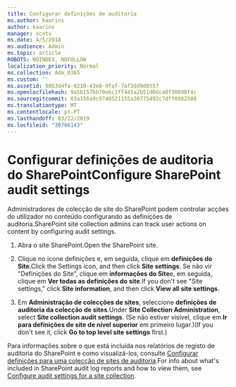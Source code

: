 ```yaml
---
title: Configurar definições de auditoria
ms.author: kaarins
author: kaarins
manager: scotv
ms.date: 4/5/2018
ms.audience: Admin
ms.topic: article
ROBOTS: NOINDEX, NOFOLLOW
localization_priority: Normal
ms.collection: Adm_O365
ms.custom: ''
ms.assetid: 98b3d4fa-9210-43e8-9faf-7af3dd9d8557
ms.openlocfilehash: 9a5b157bb70e6c1ff445a2b51d0dca8f30890f4c
ms.sourcegitcommit: 03a156a9c9740521155a30775492c7dff0982588
ms.translationtype: MT
ms.contentlocale: pt-PT
ms.lasthandoff: 03/22/2019
ms.locfileid: "30766143"
---
```

# <a name="configure-sharepoint-audit-settings"></a><span data-ttu-id="fa067-102">Configurar definições de auditoria do SharePoint</span><span class="sxs-lookup"><span data-stu-id="fa067-102">Configure SharePoint audit settings</span></span>

<span data-ttu-id="fa067-103">Administradores de colecção de site do SharePoint podem controlar acções do utilizador no conteúdo configurando as definições de auditoria.</span><span class="sxs-lookup"><span data-stu-id="fa067-103">SharePoint site collection admins can track user actions on content by configuring audit settings.</span></span>
  
1. <span data-ttu-id="fa067-104">Abra o site SharePoint.</span><span class="sxs-lookup"><span data-stu-id="fa067-104">Open the SharePoint site.</span></span>
    
2. <span data-ttu-id="fa067-105">Clique no ícone definições e, em seguida, clique em **definições do Site**.</span><span class="sxs-lookup"><span data-stu-id="fa067-105">Click the Settings icon, and then click **Site settings**.</span></span> <span data-ttu-id="fa067-106">Se não vir "Definições do Site", clique em **informações do Site**e, em seguida, clique em **Ver todas as definições do site**.</span><span class="sxs-lookup"><span data-stu-id="fa067-106">If you don't see "Site settings," click **Site information**, and then click **View all site settings**.</span></span>
    
3. <span data-ttu-id="fa067-107">Em **Administração de colecções de sites**, seleccione **definições de auditoria da colecção de sites**.</span><span class="sxs-lookup"><span data-stu-id="fa067-107">Under **Site Collection Administration**, select **Site collection audit settings**.</span></span> <span data-ttu-id="fa067-108">(Se não estiver visível, clique em **Ir para definições de site de nível superior** em primeiro lugar.)</span><span class="sxs-lookup"><span data-stu-id="fa067-108">(If you don't see it, click **Go to top level site settings** first.)</span></span> 
    
<span data-ttu-id="fa067-109">Para informações sobre o que está incluída nos relatórios de registo de auditoria do SharePoint e como visualizá-los, consulte [Configurar definições para uma colecção de sites de auditoria](https://go.microsoft.com/fwlink/?linkid=404050).</span><span class="sxs-lookup"><span data-stu-id="fa067-109">For info about what's included in SharePoint audit log reports and how to view them, see [Configure audit settings for a site collection](https://go.microsoft.com/fwlink/?linkid=404050).</span></span>
  


